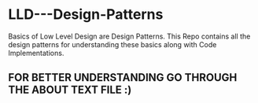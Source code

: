 # LLD---Design-Patterns
Basics of Low Level Design are Design Patterns. This Repo contains all the design patterns for understanding these basics along with Code Implementations.


## FOR BETTER UNDERSTANDING GO THROUGH THE ABOUT TEXT FILE :)

